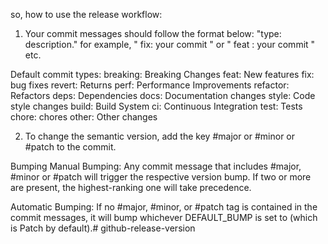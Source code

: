 so, how to use the release workflow:

1. Your commit messages should follow the format below:
"type: description."
for example, " fix: your commit " or " feat : your commit " etc.

Default commit types:
breaking: Breaking Changes
feat: New features
fix: bug fixes
revert: Returns
perf: Performance Improvements
refactor: Refactors
deps: Dependencies
docs: Documentation changes
style: Code style changes
build: Build System
ci: Continuous Integration
test: Tests
chore: chores
other: Other changes


2. To change the semantic version, add the key #major or #minor or  #patch to the commit.


Bumping
Manual Bumping:
 Any commit message that includes #major, #minor or #patch will trigger the respective version bump. If two or more are present, the highest-ranking one will take precedence.


Automatic Bumping:
 If no #major, #minor, or #patch tag is contained in the commit messages, it will bump whichever DEFAULT_BUMP is set to (which is Patch by default).# github-release-version
